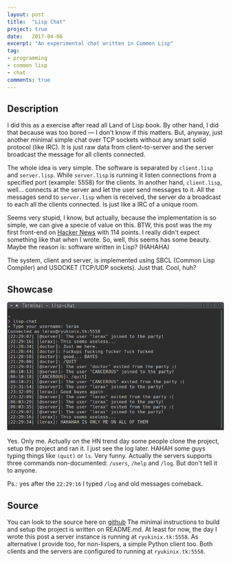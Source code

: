 ```yaml
---
layout: post
title:  "Lisp Chat"
project: true
date:   2017-04-06
excerpt: "An experimental chat written in Common Lisp"
tag:
- programming
- common lisp
- chat
comments: true
---
```




## Description

I did this as a exercise after read all Land of Lisp book. By other hand, I did that because was too bored — I don't know if this matters. But, anyway, just another minimal simple chat over TCP sockets without any smart solid protocol (like IRC). It is just raw data from client-to-server and the server broadcast the message for all clients connected. 

The whole idea is very simple. The software is separated by `client.lisp` and `server.lisp`. While `server.lisp` is running it listen connections from a specified port (example: 5558) for the clients. In another hand, `client.lisp`, well... connects at the server and let the user send messages to it. All the messages send to `server.lisp` when is received, the server do a broadcast to each all the clients connected. Is just like a IRC of a unique room. 

Seems very stupid, I know, but actually, because the implementation is so simple, we can give a specie of value on this. BTW, this post was the my first front-end on [Hacker News](https://news.ycombinator.com/item?id=13857880) with 114 points. I really didn't expect something like that when I wrote. So, well, this seems has some beauty. Maybe the reason is: software written in Lisp? (HAHAHA)

The system, client and server, is implemented using SBCL (Common Lisp Compiler) and USOCKET (TCP/UDP sockets). Just that. Cool, huh?



## Showcase 

![lisp-chat](../assets/posts/lisp-chat/lisp-chat.png)

Yes. Only me. Actually on the HN trend day some people clone the project, setup the project and ran it. I just see the log later. HAHAH some guys typing things like `(quit)` or `ls`. Very funny. Actually the servers supports three commands non-documented: `/users`, `/help` and `/log`. But don't tell it to anyone. 

Ps.: yes after the `22:29:16` I typed `/log` and old messages comeback.



## Source
You can look to the source here on [github](https://github.com/ryukinix/lisp-chat)
The minimal instructions to build and setup the project is written on README.md. At least for now, the day I wrote this post a server instance is running at `ryukinix.tk:5558`. As alternative I provide too, for non-lispers, a simple Python client too. Both clients and the servers are configured to running at `ryukinix.tk:5558`.